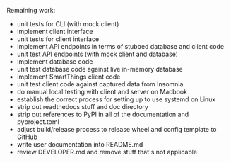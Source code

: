 Remaining work:

- unit tests for CLI (with mock client)
- implement client interface
- unit tests for client interface
- implement API endpoints in terms of stubbed database and client code
- unit test API endpoints  (with mock client and database)
- implement database code
- unit test database code against live in-memory database
- implement SmartThings client code
- unit test client code against captured data from Insomnia
- do manual local testing with client and server on Macbook
- establish the correct process for setting up to use systemd on Linux
- strip out readthedocs stuff and doc directory
- strip out references to PyPI in all of the documentation and pyproject.toml
- adjust build/release process to release wheel and config template to GitHub
- write user documentation into README.md
- review DEVELOPER.md and remove stuff that's not applicable
